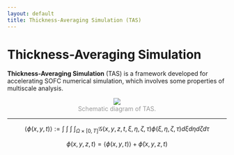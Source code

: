 ```yaml
---
layout: default
title: Thickness-Averaging Simulation (TAS)
---
```


# Thickness-Averaging Simulation

**Thickness-Averaging Simulation** (TAS) is a framework developed for accelerating SOFC numerical simulation, which involves some properties of multiscale analysis.

<div style="text-align: center;">
    <img src="https://picx.zhimg.com/v2-981dd6300409dddb308af401857fc05c_1440w.png?source=d16d100b" style="max-width: 75%; height: auto;">
    <div style="color: grey; opacity: 0.8;">Schematic diagram of TAS.</div>
</div>

___

$$
\left\langle\phi\left(x,y,t\right)\right\rangle:=\int\!\!\!\int\!\!\!\int\!\!\!\int_{\Omega\times[0,T]}\mathscr G\left(x,y,z,t,\xi,\eta,\zeta,\tau\right)\phi\left(\xi,\eta,\zeta,\tau\right)d\xi d\eta d\zeta d\tau \tag{1}
$$

$$
\phi\left(x,y,z,t\right)=\left\langle\phi\left(x,y,t\right)\right\rangle+\widetilde\phi\left(x,y,z,t\right) \tag{2}
$$
